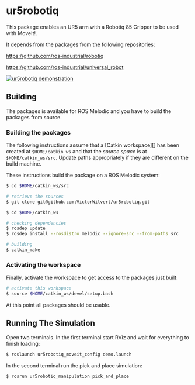 # ur5robotiq

This package enables an UR5 arm with a Robotiq 85 Gripper to be used with MoveIt!.

It depends from the packages from the following repositories:

https://github.com/ros-industrial/robotiq

https://github.com/ros-industrial/universal_robot

[![ur5robotiq demonstration](https://img.youtube.com/vi/4kfCZeN_HHw/hqdefault.jpg)](https://youtu.be/4kfCZeN_HHw)

## Building

The packages is available for ROS Melodic and you have to build the packages from source.

### Building the packages

The following instructions assume that a [Catkin workspace][] has been created at `$HOME/catkin_ws` and that the *source space* is at `$HOME/catkin_ws/src`. Update paths appropriately if they are different on the build machine.

These instructions build the package on a ROS Melodic system:

```bash
$ cd $HOME/catkin_ws/src

# retrieve the sources
$ git clone git@github.com:VictorWilvert/ur5robotiq.git

$ cd $HOME/catkin_ws

# checking dependencies
$ rosdep update
$ rosdep install --rosdistro melodic --ignore-src --from-paths src

# building
$ catkin_make
```

### Activating the workspace

Finally, activate the workspace to get access to the packages just built:

```bash
# activate this workspace
$ source $HOME/catkin_ws/devel/setup.bash
```

At this point all packages should be usable.

## Running The Simulation

Open two terminals. In the first terminal start RViz and wait for everything to finish loading:

```bash
$ roslaunch ur5robotiq_moveit_config demo.launch
```

In the second terminal run the pick and place simulation:

```ba/sh
$ rosrun ur5robotiq_manipulation pick_and_place
```
